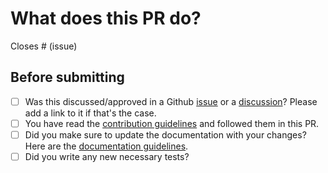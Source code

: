 # What does this PR do?

<!--
Well, hello there! Thank you for proposing modifications to the project.

Make sure to have both a short descriptive title & explain your modifications with the relevant context. Make sure to include reference to Github issues it is related to. For the sake of keeping the library light, if you modified existing dependencies or added new ones, please state it clearly in your description.

-->

<!-- Remove if not applicable -->

Closes # (issue)


## Before submitting
- [ ] Was this discussed/approved in a Github [issue](https://github.com/frgfm/Holocron/issues?q=is%3Aissue) or a [discussion](https://github.com/frgfm/Holocron/discussions)? Please add a link to it if that's the case.
- [ ] You have read the [contribution guidelines](https://github.com/frgfm/Holocron/blob/main/CONTRIBUTING.md#submitting-a-pull-request) and followed them in this PR.
- [ ] Did you make sure to update the documentation with your changes? Here are the
      [documentation guidelines](https://github.com/frgm/Holocron/tree/main/docs).
- [ ] Did you write any new necessary tests?
